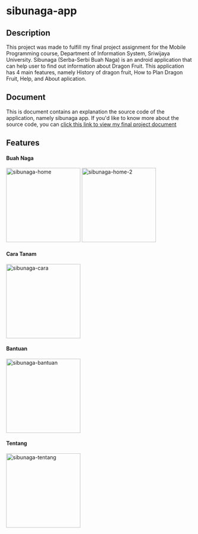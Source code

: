 # sibunaga-app
## Description 
This project was made to fulfill my final project assignment for the Mobile Programming course, Department of Information System, Sriwijaya University. Sibunaga (Serba-Serbi Buah Naga) is an android application that can help user to find out information about Dragon Fruit. This application has 4 main features, namely History of dragon fruit, How to Plan Dragon Fruit, Help, and About aplication.

## Document
This is document contains an explanation the source code of the application, namely sibunaga app.
If you'd like to know more about the source code, you can [click this link to view my final project document](https://drive.google.com/file/d/1j53NbqawIGfm25UCFNhVVe3epuEXKTsK/view)

## Features

#### Buah Naga
<img src="https://i.ibb.co/FgLs89h/sibunaga-home.jpg" width="200" alt="sibunaga-home"/>
<img src="https://i.ibb.co/VJDtsLv/sibunaga-home-2.jpg" width="200" alt="sibunaga-home-2"/>

#### Cara Tanam

<img src="https://i.ibb.co/w7YC7m1/sibunaga-cara.jpg" width="200" alt="sibunaga-cara"/>

#### Bantuan
<img src="https://i.ibb.co/kmcVMhx/sibunaga-bantuan.jpg" width="200" alt="sibunaga-bantuan" />

#### Tentang
<img src="https://i.ibb.co/bFzg9sK/sibunaga-tentang.jpg" width="200" alt="sibunaga-tentang" />



